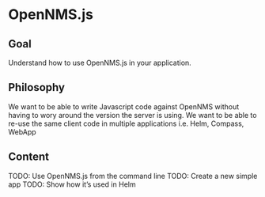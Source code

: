 # OpenNMS.js

## Goal

Understand how to use OpenNMS.js in your application.

## Philosophy

We want to be able to write Javascript code against OpenNMS without having to wory around the version the server is using.
We want to be able to re-use the same client code in multiple applications i.e. Helm, Compass, WebApp

## Content

TODO: Use OpenNMS.js from the command line
TODO: Create a new simple app 
TODO: Show how it’s used in Helm
